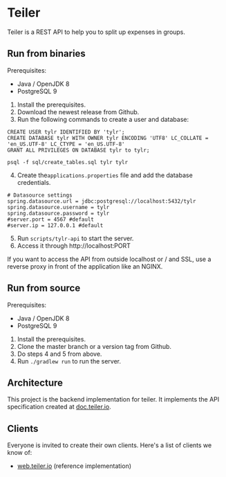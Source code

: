 # Teiler
Teiler is a REST API to help you to split up expenses in groups.

## Run from binaries

Prerequisites:
 
 - Java / OpenJDK 8
 - PostgreSQL 9
 
1. Install the prerequisites.
2. Download the newest release from Github.
3. Run the following commands to create a user and database:

````
CREATE USER tylr IDENTIFIED BY 'tylr';
CREATE DATABASE tylr WITH OWNER tylr ENCODING 'UTF8' LC_COLLATE = 'en_US.UTF-8' LC_CTYPE = 'en_US.UTF-8'
GRANT ALL PRIVILEGES ON DATABASE tylr to tylr;
````

````
psql -f sql/create_tables.sql tylr tylr
````

4. Create the`applications.properties` file and add the database credentials.

````
# Datasource settings
spring.datasource.url = jdbc:postgresql://localhost:5432/tylr
spring.datasource.username = tylr
spring.datasource.password = tylr
#server.port = 4567 #default
#server.ip = 127.0.0.1 #default
````

5. Run `scripts/tylr-api` to start the server.
6. Access it through http://localhost:PORT

If you want to access the API from outside localhost or / and SSL, use a reverse proxy in front of the application like an NGINX.

## Run from source

Prerequisites:
 
 - Java / OpenJDK 8
 - PostgreSQL 9
 
1. Install the prerequisites.
2. Clone the master branch or a version tag from Github.
3. Do steps 4 and 5 from above.
4. Run `./gradlew run` to run the server.

## Architecture

This project is the backend implementation for teiler. It implements the API specification created at [doc.teiler.io](https://github.com/teiler/doc.teiler.io).

## Clients

Everyone is invited to create their own clients. Here's a list of clients we know of:

* [web.teiler.io](https://github.com/teiler/web.teiler.io) (reference implementation)
